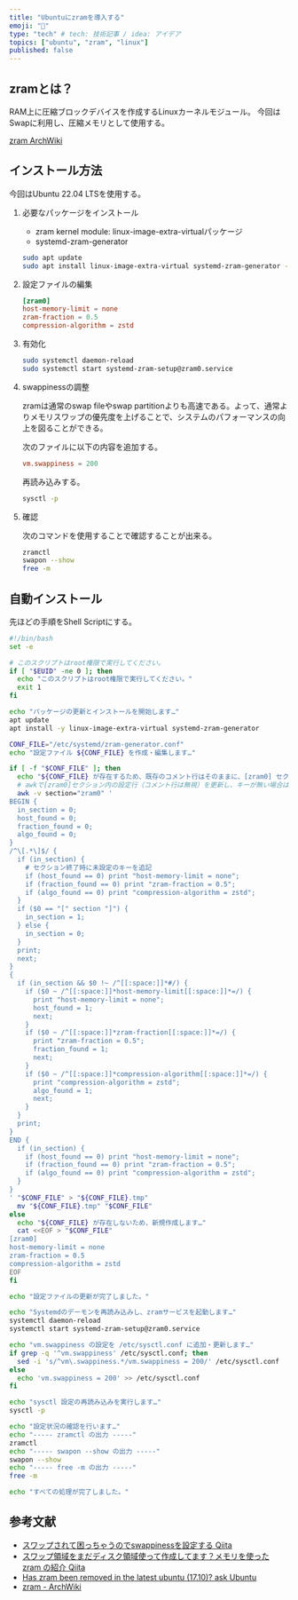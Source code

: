 ```yaml
---
title: "Ubuntuにzramを導入する"
emoji: "📝"
type: "tech" # tech: 技術記事 / idea: アイデア
topics: ["ubuntu", "zram", "linux"]
published: false
---
```


## zramとは？

RAM上に圧縮ブロックデバイスを作成するLinuxカーネルモジュール。
今回はSwapに利用し、圧縮メモリとして使用する。

[zram ArchWiki](https://wiki.archlinux.jp/index.php/Zram#zram_.E3.81.AE.E7.B5.B1.E8.A8.88.E3.82.92.E7.A2.BA.E8.AA.8D.E3.81.99.E3.82.8B)

## インストール方法

今回はUbuntu 22.04 LTSを使用する。

1. 必要なパッケージをインストール
   - zram kernel module: linux-image-extra-virtualパッケージ
   - systemd-zram-generator

   ```bash
   sudo apt update
   sudo apt install linux-image-extra-virtual systemd-zram-generator -y
   ```

2. 設定ファイルの編集

    ```conf:/etc/systemd/zram-generator.conf
    [zram0]
    host-memory-limit = none
    zram-fraction = 0.5
    compression-algorithm = zstd
    ```

3. 有効化

    ```bash
    sudo systemctl daemon-reload
    sudo systemctl start systemd-zram-setup@zram0.service
    ```

4. swappinessの調整

    zramは通常のswap fileやswap partitionよりも高速である。よって、通常よりメモリスワップの優先度を上げることで、システムのパフォーマンスの向上を図ることができる。

    次のファイルに以下の内容を追加する。

   ```conf:/etc/sysctl.conf
   vm.swappiness = 200
   ```

   再読み込みする。

   ```bash
   sysctl -p
   ```

5. 確認

   次のコマンドを使用することで確認することが出来る。

   ```bash
   zramctl
   swapon --show
   free -m
   ```

## 自動インストール

先ほどの手順をShell Scriptにする。

```bash:install-zram.sh
#!/bin/bash
set -e

# このスクリプトはroot権限で実行してください。
if [ "$EUID" -ne 0 ]; then
  echo "このスクリプトはroot権限で実行してください。"
  exit 1
fi

echo "パッケージの更新とインストールを開始します…"
apt update
apt install -y linux-image-extra-virtual systemd-zram-generator

CONF_FILE="/etc/systemd/zram-generator.conf"
echo "設定ファイル ${CONF_FILE} を作成・編集します…"

if [ -f "$CONF_FILE" ]; then
  echo "${CONF_FILE} が存在するため、既存のコメント行はそのままに、[zram0] セクションの設定を更新します…"
  # awkで[zram0]セクション内の設定行（コメント行は無視）を更新し、キーが無い場合は末尾に追記する
  awk -v section="zram0" '
BEGIN {
  in_section = 0;
  host_found = 0;
  fraction_found = 0;
  algo_found = 0;
}
/^\[.*\]$/ {
  if (in_section) {
    # セクション終了時に未設定のキーを追記
    if (host_found == 0) print "host-memory-limit = none";
    if (fraction_found == 0) print "zram-fraction = 0.5";
    if (algo_found == 0) print "compression-algorithm = zstd";
  }
  if ($0 == "[" section "]") {
    in_section = 1;
  } else {
    in_section = 0;
  }
  print;
  next;
}
{
  if (in_section && $0 !~ /^[[:space:]]*#/) {
    if ($0 ~ /^[[:space:]]*host-memory-limit[[:space:]]*=/) {
      print "host-memory-limit = none";
      host_found = 1;
      next;
    }
    if ($0 ~ /^[[:space:]]*zram-fraction[[:space:]]*=/) {
      print "zram-fraction = 0.5";
      fraction_found = 1;
      next;
    }
    if ($0 ~ /^[[:space:]]*compression-algorithm[[:space:]]*=/) {
      print "compression-algorithm = zstd";
      algo_found = 1;
      next;
    }
  }
  print;
}
END {
  if (in_section) {
    if (host_found == 0) print "host-memory-limit = none";
    if (fraction_found == 0) print "zram-fraction = 0.5";
    if (algo_found == 0) print "compression-algorithm = zstd";
  }
}
' "$CONF_FILE" > "${CONF_FILE}.tmp"
  mv "${CONF_FILE}.tmp" "$CONF_FILE"
else
  echo "${CONF_FILE} が存在しないため、新規作成します…"
  cat <<EOF > "$CONF_FILE"
[zram0]
host-memory-limit = none
zram-fraction = 0.5
compression-algorithm = zstd
EOF
fi

echo "設定ファイルの更新が完了しました。"

echo "Systemdのデーモンを再読み込みし、zramサービスを起動します…"
systemctl daemon-reload
systemctl start systemd-zram-setup@zram0.service

echo "vm.swappiness の設定を /etc/sysctl.conf に追加・更新します…"
if grep -q '^vm.swappiness' /etc/sysctl.conf; then
  sed -i 's/^vm\.swappiness.*/vm.swappiness = 200/' /etc/sysctl.conf
else
  echo 'vm.swappiness = 200' >> /etc/sysctl.conf
fi

echo "sysctl 設定の再読み込みを実行します…"
sysctl -p

echo "設定状況の確認を行います…"
echo "----- zramctl の出力 -----"
zramctl
echo "----- swapon --show の出力 -----"
swapon --show
echo "----- free -m の出力 -----"
free -m

echo "すべての処理が完了しました。"

```

## 参考文献

- [スワップされて困っちゃうのでswappinessを設定する Qiita](https://qiita.com/ikuwow/items/f0b4d1f509a0b83b5d7e)
- [スワップ領域をまだディスク領域使って作成してます？メモリを使った zram の紹介 Qiita](https://qiita.com/___nix___/items/cecb46a5f54637f6b597)
- [Has zram been removed in the latest ubuntu (17.10)? ask Ubuntu](https://askubuntu.com/questions/989263/has-zram-been-removed-in-the-latest-ubuntu-17-10)
- [zram - ArchWiki](https://wiki.archlinux.jp/index.php/Zram#zram_.E3.81.AE.E7.B5.B1.E8.A8.88.E3.82.92.E7.A2.BA.E8.AA.8D.E3.81.99.E3.82.8B)
